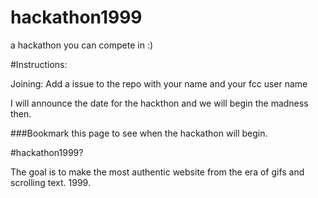 # hackathon1999
a hackathon you can compete in :)


#Instructions:

Joining:
 Add a issue to the repo with your name and your fcc user name

I will announce the date for the hackthon and we will begin the madness then.

###Bookmark this page to see when the hackathon will begin.


#hackathon1999?

The goal is to make the most authentic website from the era of gifs and scrolling text. 1999.

